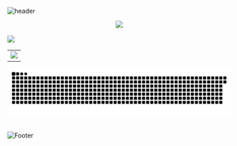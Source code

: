 ![header](https://capsule-render.vercel.app/api?type=waving&height=150&color=gradient)
<p align="center">
  <a>
    <img src="https://readme-typing-svg.demolab.com/?lines=Hello%20I'm%20Chính%20;I'm%20WEB%20DEVELOPER&font=Fira%20Code&center=true&width=700&height=45&color=fff53a&vCenter=true&pause=1000&size=25"/>
  </a>
</p>

<a href="https://github-profile-trophy.vercel.app/?username=chinhnguyen34" target="_blank">
  <img src="https://github-profile-trophy.vercel.app/?username=chinhnguyen34&theme=radical&margin-w=4&margin-h=4">
</a>


<table align="center">
  <tbody>
    <tr>
      <td>
        <a href="https://github-readme-streak-stats.herokuapp.com/?user=chinhnguyen34">
          <img width="400" src="https://github-readme-streak-stats.herokuapp.com/?user=chinhnguyen34&bg_color=30,e96443,904e95&title_color=fff&text_color=fff&theme=radical&hide_border=true">
        </a>
      </td>
    </tr>
  </tbody>
</table>
<table>
<div align="center">
  <picture>
    <source media="(prefers-color-scheme: dark)" srcset="https://github.com/khoaxuantu/khoaxuantu/blob/output/github-contribution-grid-snake-dark.svg" />
    <source media="(prefers-color-scheme: light)" srcset="https://github.com/khoaxuantu/khoaxuantu/blob/output/github-contribution-grid-snake.svg" />
    <img alt="github-snake" src="https://github.com/khoaxuantu/khoaxuantu/blob/output/github-contribution-grid-snake-dark.svg" />
  </picture>
</div>
<br>

  
![Footer](https://capsule-render.vercel.app/api?type=waving&color=gradient&height=100&section=footer)

